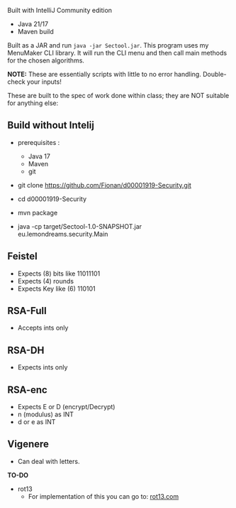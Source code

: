 Built with IntelliJ Community edition

- Java 21/17
- Maven build

Built as a JAR and run `java -jar Sectool.jar`. This program uses my MenuMaker CLI library. It will run the CLI menu and then call main methods for the chosen algorithms.

**NOTE:** These are essentially scripts with little to no error handling. Double-check your inputs!


These are built to the spec of work done within class; they are NOT suitable for anything else:

## Build without Intelij
- prerequisites :
  - Java 17
  - Maven
  - git


- git clone https://github.com/Fionan/d00001919-Security.git
- cd d00001919-Security
- mvn package
- java -cp target/Sectool-1.0-SNAPSHOT.jar eu.lemondreams.security.Main



## Feistel
- Expects (8) bits like 11011101
- Expects (4) rounds
- Expects Key like (6) 110101

## RSA-Full
- Accepts ints only

## RSA-DH
- Expects ints only

## RSA-enc
- Expects E or D (encrypt/Decrypt)
- n (modulus) as INT
- d or e as INT

## Vigenere
- Can deal with letters.

**TO-DO**
- rot13
  - For implementation of this you can go to: [rot13.com](https://rot13.com/)

